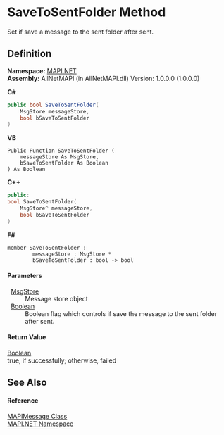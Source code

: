 # SaveToSentFolder Method


Set if save a message to the sent folder after sent.



## Definition
**Namespace:** <a href="5bef4637-66f8-16d4-e5f4-4d0da57a1538.md">MAPI.NET</a>  
**Assembly:** AllNetMAPI (in AllNetMAPI.dll) Version: 1.0.0.0 (1.0.0.0)

**C#**
``` C#
public bool SaveToSentFolder(
	MsgStore messageStore,
	bool bSaveToSentFolder
)
```
**VB**
``` VB
Public Function SaveToSentFolder ( 
	messageStore As MsgStore,
	bSaveToSentFolder As Boolean
) As Boolean
```
**C++**
``` C++
public:
bool SaveToSentFolder(
	MsgStore^ messageStore, 
	bool bSaveToSentFolder
)
```
**F#**
``` F#
member SaveToSentFolder : 
        messageStore : MsgStore * 
        bSaveToSentFolder : bool -> bool 
```



#### Parameters
<dl><dt>  <a href="6f2a2863-4894-51bc-e286-04b5a90167ef.md">MsgStore</a></dt><dd>Message store object</dd><dt>  <a href="https://learn.microsoft.com/dotnet/api/system.boolean" target="_blank" rel="noopener noreferrer">Boolean</a></dt><dd>Boolean flag which controls if save the message to the sent folder after sent.</dd></dl>

#### Return Value
<a href="https://learn.microsoft.com/dotnet/api/system.boolean" target="_blank" rel="noopener noreferrer">Boolean</a>  
true, if successfully; otherwise, failed

## See Also


#### Reference
<a href="29b8d96c-1ec2-828d-35a5-fae12d8802c8.md">MAPIMessage Class</a>  
<a href="5bef4637-66f8-16d4-e5f4-4d0da57a1538.md">MAPI.NET Namespace</a>  
